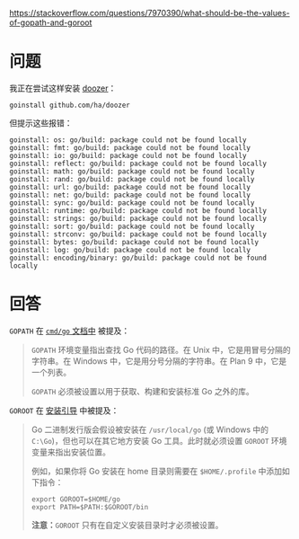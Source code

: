 <https://stackoverflow.com/questions/7970390/what-should-be-the-values-of-gopath-and-goroot>

# 问题

我正在尝试这样安装 [doozer](https://github.com/ha/doozer)：

```shell
goinstall github.com/ha/doozer
```

但提示这些报错：

```shell
goinstall: os: go/build: package could not be found locally
goinstall: fmt: go/build: package could not be found locally
goinstall: io: go/build: package could not be found locally
goinstall: reflect: go/build: package could not be found locally
goinstall: math: go/build: package could not be found locally
goinstall: rand: go/build: package could not be found locally
goinstall: url: go/build: package could not be found locally
goinstall: net: go/build: package could not be found locally
goinstall: sync: go/build: package could not be found locally
goinstall: runtime: go/build: package could not be found locally
goinstall: strings: go/build: package could not be found locally
goinstall: sort: go/build: package could not be found locally
goinstall: strconv: go/build: package could not be found locally
goinstall: bytes: go/build: package could not be found locally
goinstall: log: go/build: package could not be found locally
goinstall: encoding/binary: go/build: package could not be found locally
```

# 回答

`GOPATH` 在 [`cmd/go` 文档中](http://golang.org/cmd/go/#hdr-GOPATH_environment_variable) 被提及：

> `GOPATH` 环境变量指出查找 Go 代码的路径。在 Unix 中，它是用冒号分隔的字符串。在 Windows 中，它是用分号分隔的字符串。在 Plan 9 中，它是一个列表。
>
> `GOPATH` 必须被设置以用于获取、构建和安装标准 Go 之外的库。

`GOROOT` 在 [安装引导](http://golang.org/doc/install#tarball_non_standard) 中被提及：

> Go 二进制发行版会假设被安装在 `/usr/local/go` (或 Windows 中的 `C:\Go`)，但也可以在其它地方安装 Go 工具。此时就必须设置 `GOROOT` 环境变量来指出安装位置。
> 
> 例如，如果你将 Go 安装在 home 目录则需要在 `$HOME/.profile` 中添加如下指令：
> 
> ```shell
> export GOROOT=$HOME/go
> export PATH=$PATH:$GOROOT/bin
> ```
> 
> **注意：**`GOROOT` 只有在自定义安装目录时才必须被设置。
